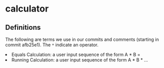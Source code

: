 # calculator

## Definitions
The following are terms we use in our commits and comments (starting in 
commit afb25e1). The `*` indicate an operator. 
<li> Equals Calculation: a user input sequence of the form A * B =</li>
<li> Running Calculation: a user input sequence of the form A * B * ...